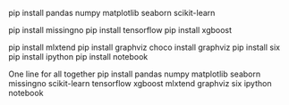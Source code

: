 
pip install pandas numpy matplotlib seaborn scikit-learn

pip install missingno
pip install tensorflow
pip install xgboost

pip install mlxtend
pip install graphviz
choco install graphviz
pip install six
pip install ipython
pip install notebook


One line for all together 
pip install pandas numpy matplotlib seaborn missingno scikit-learn tensorflow xgboost mlxtend graphviz six ipython notebook
